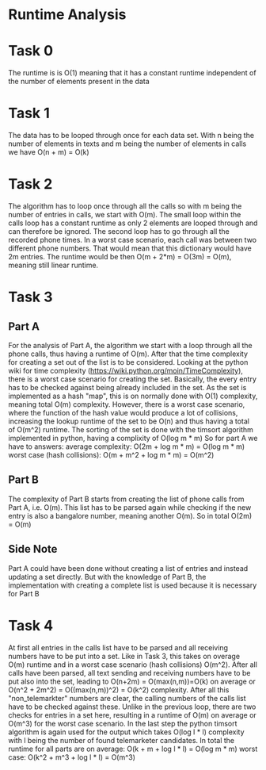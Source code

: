 # Runtime Analysis

# Task 0

The runtime is is O(1) meaning that it has a constant runtime independent of the number of elements present in the data

# Task 1
The data has to be looped through once for each data set. With n being the number of elements in texts and m being the number of elements in calls we have O(n + m) = O(k)

# Task 2
The algorithm has to loop once through all the calls so with m being the number of entries in calls, we start with O(m).
The small loop within the calls loop has a constant runtime as only 2 elements are looped through and can therefore be ignored.
The second loop has to go through all the recorded phone times. In a worst case scenario, each call was between two different phone numbers. That would mean that this dictionary would have 2m entries. The runtime would be then O(m + 2*m) = O(3m) = O(m), meaning still linear runtime.

# Task 3
## Part A
For the analysis of Part A, the algorithm we start with a loop through all the phone calls, thus having a runtime of O(m). After that the time complexity for creating a set out of the list is to be considered. Looking at the python wiki for time complexity (https://wiki.python.org/moin/TimeComplexity), there is a worst case scenario for creating the set. Basically, the every entry has to be checked against being already included in the set. As the set is implemented as a hash "map", this is on normally done with O(1) complexity, meaning total O(m) complexity. However, there is a worst case scenario, where the function of the hash value would produce a lot of collisions, increasing the lookup runtime of the set to be O(n) and thus having a total of O(m^2) runtime.
The sorting of the set is done with the timsort algorithm implemented in python, having a complixity of O(log m * m)
So for part A we have to answers:
average complexity: O(2m + log m * m) = O(log m * m)
worst case (hash collisions): O(m + m^2 + log m * m) = O(m^2)

## Part B
The complexity of Part B starts from creating the list of phone calls from Part A, i.e. O(m). This list has to be parsed again while checking if the new entry 
is also a bangalore number, meaning another O(m). So in total O(2m) = O(m)

## Side Note
Part A could have been done without creating a list of entries and instead updating a set directly. But with the knowledge of Part B, the implementation with creating a complete list is used because it is necessary for Part B

# Task 4
At first all entries in the calls list have to be parsed and all receiving numbers have to be put into a set. Like in Task 3, this takes on overage O(m) runtime and in a worst case scenario (hash collisions) O(m^2). 
After all calls have been parsed, all text sending and receiving numbers have to be put also into the set, leading to O(n+2m) = O(max(n,m))=O(k) on average or O(n^2 + 2m^2) = O((max(n,m))^2) = O(k^2) complexity.
After all this "non_telemarkter" numbers are clear, the calling numbers of the calls list have to be checked against these. Unlike in the previous loop, there are two checks for entries in a set here, resulting in a runtime of O(m) on average or O(m^3) for the worst case scenario.
In the last step the python timsort algorithm is again used for the output which takes O(log l * l) complexity with l being the number of found telemarketer candidates.
In total the runtime for all parts are
on average: O(k + m + log l * l) = O(log m * m)
worst case: O(k^2 + m^3 + log l * l) = O(m^3)